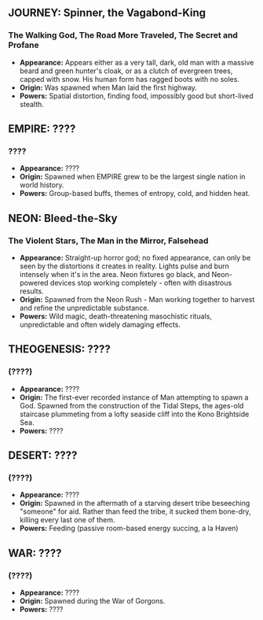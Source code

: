 ## **JOURNEY:** Spinner, the Vagabond-King
### The Walking God, The Road More Traveled, The Secret and Profane
- **Appearance:** Appears either as a very tall, dark, old man with a massive beard and green hunter's cloak, or as a clutch of evergreen trees, capped with snow. His human form has ragged boots with no soles.
- **Origin:** Was spawned when Man laid the first highway.
- **Powers:** Spatial distortion, finding food, impossibly good but short-lived stealth.

## **EMPIRE:** ????
### ????
- **Appearance:** ????
- **Origin:** Spawned when EMPIRE grew to be the largest single nation in world history.
- **Powers:** Group-based buffs, themes of entropy, cold, and hidden heat.

## **NEON:** Bleed-the-Sky
### The Violent Stars, The Man in the Mirror, Falsehead
- **Appearance:** Straight-up horror god; no fixed appearance, can only be seen by the distortions it creates in reality. Lights pulse and burn intensely when it's in the area. Neon fixtures go black, and Neon-powered devices stop working completely - often with disastrous results.
- **Origin:** Spawned from the Neon Rush - Man working together to harvest and refine the unpredictable substance.
- **Powers:** Wild magic, death-threatening masochistic rituals, unpredictable and often widely damaging effects.

## **THEOGENESIS:** ????
### (????)
- **Appearance:** ????
- **Origin:** The first-ever recorded instance of Man attempting to spawn a God. Spawned from the construction of the Tidal Steps, the ages-old staircase plummeting from a lofty seaside cliff into the Kono Brightside Sea.
- **Powers:** ????

## **DESERT:** ????
### (????)
- **Appearance:** ????
- **Origin:** Spawned in the aftermath of a starving desert tribe beseeching "someone" for aid. Rather than feed the tribe, it sucked them bone-dry, killing every last one of them.
- **Powers:** Feeding (passive room-based energy succing, a la Haven)

## **WAR:** ????
### (????)
- **Appearance:** ????
- **Origin:** Spawned during the War of Gorgons.
- **Powers:** ????